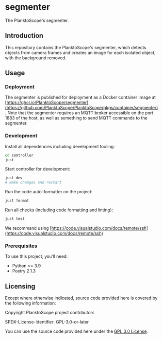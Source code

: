 # segmenter

The PlanktoScope's segmenter.

## Introduction

This repository contains the PlanktoScope's segmenter, which detects objects from camera frames and creates an image for each isolated object, with the background removed.

## Usage

### Deployment

The segmenter is published for deployment as a Docker container image at [https://ghcr.io/PlanktoScope/segmenter](https://github.com/PlanktoScope/PlanktoScope/pkgs/container/segmenter). Note that the segmenter requires an MQTT broker accessible on the port 1883 of the host, as well as something to send MQTT commands to the segmenter.

### Development

Install all dependencies including development tooling:

```sh
cd controller
just
```

Start controller for development:

```sh
just dev
# make changes and restart
```

Run the code auto-formatter on the project:

```sh
just format
```

Run all checks (including code formatting and linting):

```sh
just test
```

We recommand using [https://code.visualstudio.com/docs/remote/ssh](https://code.visualstudio.com/docs/remote/ssh)

### Prerequisites

To use this project, you'll need:

- Python >= 3.9
- Poetry 2.1.3

## Licensing

Except where otherwise indicated, source code provided here is covered by the following information:

Copyright PlanktoScope project contributors

SPDX-License-Identifier: GPL-3.0-or-later

You can use the source code provided here under the [GPL 3.0 License](https://www.gnu.org/licenses/gpl-3.0.en.html).

